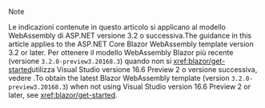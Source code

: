 > [!NOTE]
> <span data-ttu-id="1b374-101">Le indicazioni contenute in questo articolo si applicano al modello WebAssembly di ASP.NET versione 3.2 o successiva.</span><span class="sxs-lookup"><span data-stu-id="1b374-101">The guidance in this article applies to the ASP.NET Core Blazor WebAssembly template version 3.2 or later.</span></span> <span data-ttu-id="1b374-102">Per ottenere il modello WebAssembly Blazor più recente (versione `3.2.0-preview3.20168.3`) quando non si <xref:blazor/get-started>utilizza Visual Studio versione 16.6 Preview 2 o versione successiva, vedere .</span><span class="sxs-lookup"><span data-stu-id="1b374-102">To obtain the latest Blazor WebAssembly template (version `3.2.0-preview3.20168.3`) when not using Visual Studio version 16.6 Preview 2 or later, see <xref:blazor/get-started>.</span></span>
